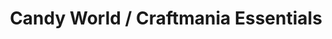 ---
title: "Candy World / Craftmania Essentials"
url: /great-yarmouth/candy-world-craftmania-essentials/
shop: Allgemein
---